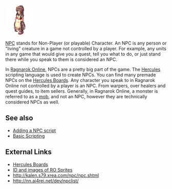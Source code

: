 ![[Kafra](Kafra "wikilink") NPC](assets/Kafra2.gif "Kafra NPC")

[NPC](NPC "wikilink") stands for Non-Player (or playable)
Character. An NPC is any person or "living" creature in a game not controlled by a player. For example, any units in any
game that would give you a quest, tell you what to do, or just stand there while you speak to them is considered an NPC.

In [Ragnarok Online](Ragnarok_Online "wikilink"), NPCs are a pretty big part of the game. The
[Hercules](Hercules "wikilink") scripting language is used to create NPCs. You can find many premade NPCs on the
[Hercules Boards](https://herc.ws/board/). Any character you speak to in Ragnarok Online not controlled by a player is
an NPC. From warpers, over healers and quest guides, to item sellers. Generally, in Ragnarok Online, a monster is
referred to as a [mob](../overview/source/mob/index.md), and not an NPC, however they are technically considered NPCs as well.

## See also

- [Adding a NPC script](../customization/adding-a-script.md)
- [Basic Scripting](../scripting/basic-scripting.md)

## External Links

- [Hercules Boards](https://herc.ws/board/)
- [ID and images of RO Sprites](http://img476.imageshack.us/img476/6914/npcs7bh.jpg)
- <http://kalen.s79.xrea.com/npc/npc.shtml>
- <http://nn.ai4rei.net/dev/npclist/>
